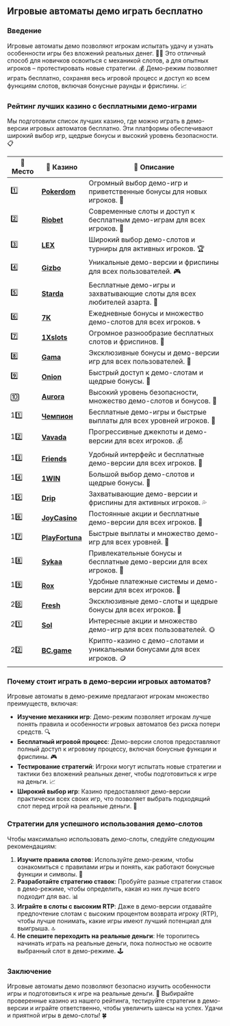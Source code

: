 ## Игровые автоматы демо играть бесплатно

### Введение
Игровые автоматы демо позволяют игрокам испытать удачу и узнать особенности игры без вложений реальных денег. 🎰🆓 Это отличный способ для новичков освоиться с механикой слотов, а для опытных игроков – протестировать новые стратегии. 💰 Демо-режим позволяет играть бесплатно, сохраняя весь игровой процесс и доступ ко всем функциям слотов, включая бонусные раунды и фриспины. 📈

### Рейтинг лучших казино с бесплатными демо-играми
Мы подготовили список лучших казино, где можно играть в демо-версии игровых автоматов бесплатно. Эти платформы обеспечивают широкий выбор игр, щедрые бонусы и высокий уровень безопасности. 📋

| 🥇 **Место** | 🎰 **Казино** | 💬 **Описание** |
|-------------|-------------|----------------|
| 1️⃣ | [**Pokerdom**](https://brandplay.link/4k77v2yx) | Огромный выбор демо-игр и приветственные бонусы для новых игроков. 🎁 |
| 2️⃣ | [**Riobet**](https://brandplay.link/7xBLTPyj) | Современные слоты и доступ к бесплатным демо-играм для всех игроков. 🤑 |
| 3️⃣ | [**LEX**](https://brandplay.link/zW4hdDFV) | Широкий выбор демо-слотов и турниры для активных игроков. 🏆 |
| 4️⃣ | [**Gizbo**](https://brandplay.link/bprXw4YV) | Уникальные демо-версии и фриспины для всех пользователей. 🎮 |
| 5️⃣ | [**Starda**](https://brandplay.link/fB7xwRFL) | Бесплатные демо-игры и захватывающие слоты для всех любителей азарта. 🌟 |
| 6️⃣ | [**7K**](https://brandplay.link/BvQyFShp) | Ежедневные бонусы и множество демо-слотов для всех игроков. 🌀 |
| 7️⃣ | [**1Xslots**](https://brandplay.link/hSB1khtr) | Огромное разнообразие бесплатных слотов и фриспинов. 🎰 |
| 8️⃣ | [**Gama**](https://brandplay.link/j6NMKsDz) | Эксклюзивные бонусы и демо-версии игр для всех пользователей. 🧩 |
| 9️⃣ | [**Onion**](https://brandplay.link/zBGRVpQ9) | Быстрый доступ к демо-слотам и щедрые бонусы. 💎 |
| 🔟 | [**Aurora**](https://10trafic-stat2.com/click/668546556bcc6313411604bd/6766/13032/subaccount) | Высокий уровень безопасности, множество демо-слотов и бонусов. 🚀 |
| 11️⃣ | [**Чемпион**](https://temon-gter.cfd/go/lRq?p80412p304504pcc44t17455) | Бесплатные демо-игры и быстрые выплаты для всех уровней игроков. 🥇 |
| 12️⃣ | [**Vavada**](https://vavadapartner.pro/?promo=ea5c9275-6854-4505-94fc-95ab18221945-linkb2) | Прогрессивные джекпоты и демо-версии для всех игроков. 💰 |
| 13️⃣ | [**Friends**](https://gofriends.run/linkb2) | Удобный интерфейс и бесплатные демо-версии для всех игроков. 👯 |
| 14️⃣ | [**1WIN**](https://brandplay.link/smXVpBbG) | Большой выбор демо-слотов и щедрые бонусы. 🎲 |
| 15️⃣ | [**Drip**](https://drp-ircp01.com/c07e6a3db) | Захватывающие демо-версии и фриспины для активных игроков. 💦 |
| 16️⃣ | [**JoyCasino**](https://rpc30.call2me.pro/?/ru/registration?apkpop=0&partner=p24970p3291217pc98f) | Постоянные акции и бесплатные демо-версии для всех игроков. 🎉 |
| 17️⃣ | [**PlayFortuna**](https://fortunapromo.net/alt/playfortuna/registration?0dc4a9362a71feb7e3f165fb8e766f70) | Быстрые выплаты и множество демо-игр для всех уровней. 💎 |
| 18️⃣ | [**Sykaa**](https://s-two-way.com/?source=linkb2&pid=30697) | Привлекательные бонусы и бесплатные демо-версии для всех игроков. 🌈 |
| 19️⃣ | [**Rox**](https://rox-pvwfpjgcxe.com/cb1ee18a5) | Удобные платежные системы и демо-версии для всех игроков. 💸 |
| 20️⃣ | [**Fresh**](https://fresh-eumwkxwao.com/c3f7b485d) | Эксклюзивные демо-слоты и щедрые бонусы для всех игроков. 🥑 |
| 21️⃣ | [**Sol**](https://sol-mmtdzfbaco.com/cb2415bca) | Интересные акции и множество демо-игр для всех пользователей. 🌞 |
| 22️⃣ | [**BC.game**](https://partnerbcgame.com/dcc53d441) | Крипто-казино с демо-слотами и уникальными бонусами для всех игроков. 🪙 |

### Почему стоит играть в демо-версии игровых автоматов?
Игровые автоматы в демо-режиме предлагают игрокам множество преимуществ, включая:

- **Изучение механики игр**: Демо-режим позволяет игрокам лучше понять правила и особенности игровых автоматов без риска потери средств. 🔍
- **Бесплатный игровой процесс**: Демо-версии слотов предоставляют полный доступ к игровому процессу, включая бонусные функции и фриспины. 🎮
- **Тестирование стратегий**: Игроки могут испытать новые стратегии и тактики без вложений реальных денег, чтобы подготовиться к игре на деньги. 📈
- **Широкий выбор игр**: Казино предоставляют демо-версии практически всех своих игр, что позволяет выбрать подходящий слот перед игрой на реальные деньги. 🎰

### Стратегии для успешного использования демо-слотов
Чтобы максимально использовать демо-слоты, следуйте следующим рекомендациям:

1. **Изучите правила слотов**: Используйте демо-режим, чтобы ознакомиться с правилами игры и понять, как работают бонусные функции и символы. 📜
2. **Разработайте стратегию ставок**: Пробуйте разные стратегии ставок в демо-режиме, чтобы определить, какая из них лучше всего подходит для вас. 📊
3. **Играйте в слоты с высоким RTP**: Даже в демо-версии отдавайте предпочтение слотам с высоким процентом возврата игроку (RTP), чтобы лучше понимать, какие игры имеют лучший потенциал для выигрыша. 🔝
4. **Не спешите переходить на реальные деньги**: Не торопитесь начинать играть на реальные деньги, пока полностью не освоите выбранный слот в демо-режиме. 🕹️

### Заключение
Игровые автоматы демо позволяют безопасно изучить особенности игры и подготовиться к игре на реальные деньги. 💸 Выбирайте проверенные казино из нашего рейтинга, тестируйте стратегии в демо-версии и играйте ответственно, чтобы увеличить шансы на успех. Удачи и приятной игры в демо-слоты! 🍀
